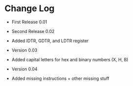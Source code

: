 # Change Log

- First Release 0.01

- Second Release 0.02
* Added IDTR, GDTR, and LDTR register

- Version 0.03
* Added capital letters for hex and binary numbers (X, H, B)

- Version 0.04
* Added missing instructions + other missing stuff